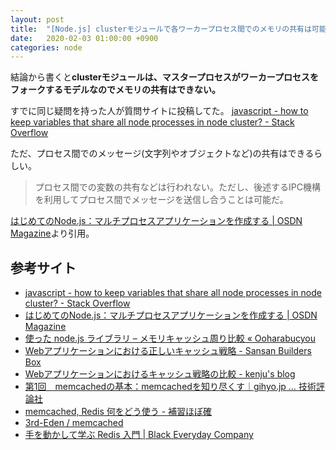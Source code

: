 ```yaml
---
layout: post
title:  "[Node.js] clusterモジュールで各ワーカープロセス間でのメモリの共有は可能か"
date:   2020-02-03 01:00:00 +0900
categories: node
---
```


結論から書くと**clusterモジュールは、マスタープロセスがワーカープロセスをフォークするモデルなのでメモリの共有はできない。**

すでに同じ疑問を持った人が質問サイトに投稿してた。
[javascript - how to keep variables that share all node processes in node cluster? - Stack Overflow](https://stackoverflow.com/questions/14826349/how-to-keep-variables-that-share-all-node-processes-in-node-cluster)

ただ、プロセス間でのメッセージ(文字列やオブジェクトなど)の共有はできるらしい。
> プロセス間での変数の共有などは行われない。ただし、後述するIPC機構を利用してプロセス間でメッセージを送信し合うことは可能だ。

[はじめてのNode.js：マルチプロセスアプリケーションを作成する | OSDN Magazine](https://mag.osdn.jp/13/04/23/090000)より引用。

## 参考サイト

- [javascript - how to keep variables that share all node processes in node cluster? - Stack Overflow](https://stackoverflow.com/questions/14826349/how-to-keep-variables-that-share-all-node-processes-in-node-cluster)
- [はじめてのNode.js：マルチプロセスアプリケーションを作成する | OSDN Magazine](https://mag.osdn.jp/13/04/23/090000)
- [使った node.js ライブラリ – メモリキャッシュ周り比較 « Ooharabucyou](https://www.bucyou.net/blog/1224)
- [Webアプリケーションにおける正しいキャッシュ戦略 - Sansan Builders Box](https://buildersbox.corp-sansan.com/entry/2019/03/25/150000)
- [Webアプリケーションにおけるキャッシュ戦略の比較 - kenju's blog](https://itiskj.hatenablog.com/entry/2017/08/18/000000)
- [第1回　memcachedの基本：memcachedを知り尽くす｜gihyo.jp … 技術評論社](https://gihyo.jp/dev/feature/01/memcached/0001)
- [memcached, Redis 何をどう使う - 補習ほぼ確](https://ave-h.hateblo.jp/entry/2018/08/09/234051)
- [3rd-Eden / memcached](https://github.com/3rd-Eden/memcached)
- [手を動かして学ぶ Redis 入門 | Black Everyday Company](https://kuroeveryday.blogspot.com/2019/03/redis-get-started-quickly.html)
